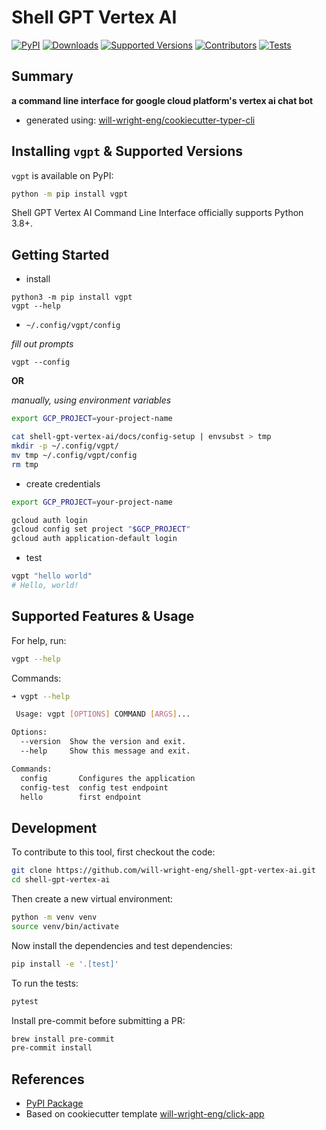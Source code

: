 # Shell GPT Vertex AI

[![PyPI](https://img.shields.io/pypi/v/vgpt)](https://pypi.org/project/vgpt/)
[![Downloads](https://static.pepy.tech/badge/vgpt/month)](https://pepy.tech/project/vgpt)
[![Supported Versions](https://img.shields.io/badge/python-3.8%20%7C%203.9%20%7C%203.10%20%7C%203.11-blue)](https://pypi.org/project/vgpt/)
[![Contributors](https://img.shields.io/github/contributors/will-wright-eng/shell-gpt-vertex-ai.svg)](https://github.com/will-wright-eng/shell-gpt-vertex-ai/graphs/contributors)
[![Tests](https://github.com/will-wright-eng/shell-gpt-vertex-ai/workflows/Test/badge.svg)](https://github.com/will-wright-eng/shell-gpt-vertex-ai/actions?query=workflow%3ATest)

## Summary

**a command line interface for google cloud platform's vertex ai chat bot**

- generated using: [will-wright-eng/cookiecutter-typer-cli](https://github.com/will-wright-eng/cookiecutter-typer-cli)

## Installing `vgpt` & Supported Versions

`vgpt` is available on PyPI:

```bash
python -m pip install vgpt
```

Shell GPT Vertex AI Command Line Interface officially supports Python 3.8+.

## Getting Started

- install

```
python3 -m pip install vgpt
vgpt --help
```

- `~/.config/vgpt/config`

*fill out prompts*

```
vgpt --config
```

**OR**

*manually, using environment variables*

```bash
export GCP_PROJECT=your-project-name

cat shell-gpt-vertex-ai/docs/config-setup | envsubst > tmp
mkdir -p ~/.config/vgpt/
mv tmp ~/.config/vgpt/config
rm tmp
```

- create credentials

```bash
export GCP_PROJECT=your-project-name

gcloud auth login
gcloud config set project "$GCP_PROJECT"
gcloud auth application-default login
```

- test

```bash
vgpt "hello world"
# Hello, world!
```

## Supported Features & Usage

For help, run:

```bash
vgpt --help
```

Commands:

```bash
➜ vgpt --help

 Usage: vgpt [OPTIONS] COMMAND [ARGS]...

Options:
  --version  Show the version and exit.
  --help     Show this message and exit.

Commands:
  config       Configures the application
  config-test  config test endpoint
  hello        first endpoint
```

## Development

To contribute to this tool, first checkout the code:

```bash
git clone https://github.com/will-wright-eng/shell-gpt-vertex-ai.git
cd shell-gpt-vertex-ai
```

Then create a new virtual environment:

```bash
python -m venv venv
source venv/bin/activate
```

Now install the dependencies and test dependencies:

```bash
pip install -e '.[test]'
```

To run the tests:

```bash
pytest
```

Install pre-commit before submitting a PR:

```bash
brew install pre-commit
pre-commit install
```

## References

- [PyPI Package](https://pypi.org/project/vgpt)
- Based on cookiecutter template [will-wright-eng/click-app](https://github.com/will-wright-eng/click-app)
